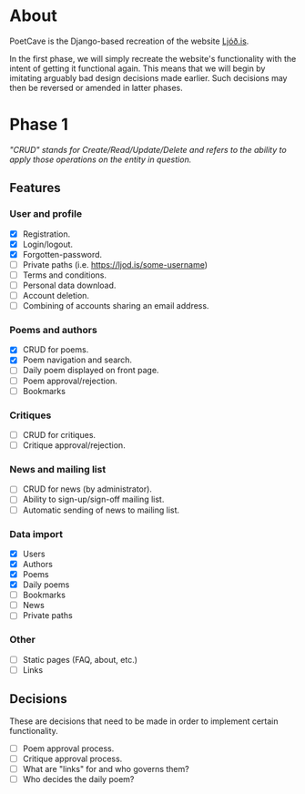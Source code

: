 # About

PoetCave is the Django-based recreation of the website [Ljóð.is](https://ljod.is).

In the first phase, we will simply recreate the website's functionality with the intent of getting it functional again. This means that we will begin by imitating arguably bad design decisions made earlier. Such decisions may then be reversed or amended in latter phases.

# Phase 1

*"CRUD" stands for Create/Read/Update/Delete and refers to the ability to apply those operations on the entity in question.*

## Features

### User and profile
- [x] Registration.
- [x] Login/logout.
- [x] Forgotten-password.
- [ ] Private paths (i.e. https://ljod.is/some-username)
- [ ] Terms and conditions.
- [ ] Personal data download.
- [ ] Account deletion.
- [ ] Combining of accounts sharing an email address.

### Poems and authors
- [x] CRUD for poems.
- [X] Poem navigation and search.
- [ ] Daily poem displayed on front page.
- [ ] Poem approval/rejection.
- [ ] Bookmarks

### Critiques
- [ ] CRUD for critiques.
- [ ] Critique approval/rejection.

### News and mailing list
- [ ] CRUD for news (by administrator).
- [ ] Ability to sign-up/sign-off mailing list.
- [ ] Automatic sending of news to mailing list.

### Data import
- [x] Users
- [x] Authors
- [x] Poems
- [x] Daily poems
- [ ] Bookmarks
- [ ] News
- [ ] Private paths

### Other
- [ ] Static pages (FAQ, about, etc.)
- [ ] Links

## Decisions

These are decisions that need to be made in order to implement certain functionality.

- [ ] Poem approval process.
- [ ] Critique approval process.
- [ ] What are "links" for and who governs them?
- [ ] Who decides the daily poem?
